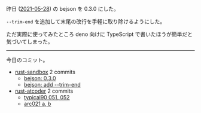 昨日 ([2021-05-28]) の bejson を 0.3.0 にした。

`--trim-end` を追加して末尾の改行を手軽に取り除けるようにした。

ただ実際に使ってみたところ deno 向けに TypeScript で書いたほうが簡単だと気づいてしまった。

---

今日のコミット。

- [rust-sandbox](https://github.com/bouzuya/rust-sandbox) 2 commits
  - [bejson: 0.3.0](https://github.com/bouzuya/rust-sandbox/commit/908f86e1bfe335e78d0c330d7e81e7c08558966f)
  - [bejson: add --trim-end](https://github.com/bouzuya/rust-sandbox/commit/560e773f6d39a0b9768be0cc6b3c9bb50fef2cc7)
- [rust-atcoder](https://github.com/bouzuya/rust-atcoder) 2 commits
  - [typical90 051, 052](https://github.com/bouzuya/rust-atcoder/commit/133d515e40e53d63259685e4c1141c9be3ad8502)
  - [arc021 a, b](https://github.com/bouzuya/rust-atcoder/commit/07b105f98718ab993d0a6f5e3c184db16f895262)

[2021-05-28]: https://blog.bouzuya.net/2021/05/28/
